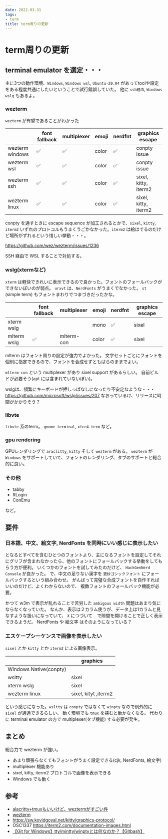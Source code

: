 ```yaml
---
date: 2022-03-31
tags:
- term
title: term周りの更新
---
```


# term周りの更新

## terminal emulator を選定・・・

主に3つの動作環境、`Windows`, `Windows wsl`, `Ubuntu-20.04` があってtoolや設定をある程度共通にしたいということで試行錯誤していた。
他に `ssh経由`, `Windows wslg` もあるよ。

### wezterm 

`wezterm` が有望であることがわかった

|                 | font fallback | multiplexer | emoji | nerdfnt | graphics escape      |
|-----------------|---------------|-------------|-------|---------|----------------------|
| wezterm windows | ✅            | ✅          | color | ✅      | conpty issue         |
| wezterm wsl     | ✅            | ✅          | color | ✅      | conpty issue         |
| wezterm ssh     | ✅            | ✅          | color | ✅      | sixel, kitty, iterm2 |
| wezterm linux   | ✅            | ✅          | color | ✅      | sixel, kitty, iterm2 |

conpty を通すときに escape sequence が加工されるとかで、`sixel`, `kitty`, `iterm2` いずれのプロトコルもうまくうごかなかった。`iterm2` は絵はでるのだけど場所がずれるという惜しい挙動・・・。

https://github.com/wez/wezterm/issues/1236

SSH 経由で WSL することで対処する。

### wslg(xtermなど)

`xterm` は軽快できれいに表示できるので良かった。フォントのフォールバックができないぽいのが弱点。
`urxvt` は、`NerdFonts` がうまくでなかった。
`st` (simple term) もフォントまわりでつまづきだったかな。

|             | font fallback | multiplexer | emoji | nerdfnt | graphics escape |
|-------------|---------------|-------------|-------|---------|-----------------|
| xterm wslg  |               |             | mono  | ✅      | sixel           |
| mlterm wslg | ✅            | mlterm-con  | color | ✅      | sixel           |

mlterm はフォント周りの設定が強力でよかった。
文字セットごとにフォントを個別に指定できるので、フォントを合成せずともばらのままでよい。

`mlterm-con` という multiplexer があり sixel support があるらしい。
自前ビルドが必要そう(apt には含まれていないぽい)。

wslgは、頻繁にキーボードが押しっぱなしになったり不安定なような・・・
https://github.com/microsoft/wslg/issues/207
なおっているけ、リリースに時間がかかりそう？

### libvte

`libvte` 系のterm。
`gnome-terminal`, `xfce4-term` など。

### gpu rendering

GPUレンダリングで `araclitty`, `kitty` そして `wezterm` がある。
`wezterm` が `Windows` をサポートしていて、フォントのレンダリング、タブのサポートと総合的に良い。

### その他

* tabby
* RLogin
* ConEmu

など。

## 要件

### 日本語、中文、絵文字, NerdFonts を同時にいい感じに表示したい

となるとすべてを含むひとつのフォントより、主になるフォントを設定してそれにグリフが含まれなかったら、他のフォントにフォールバックする挙動をしてもらう方が便利。
いくつかのフォントを試してみたのだけど、 `HackGenNerd Console` が良かった。
で、中文の足りない漢字を `更紗ゴシックフォント` にフォールバックするという組み合わせ。
がんばって完璧な合成フォントを自作すればいいのだけど、よくわからないので、 複数フォントのフォールバック機能が必要。

かつて w3m で表示が乱れることで苦労した `ambigous width` 問題はあまり気にならなくなっていた。
なんか、表示は２カラム使うが、データ上は1カラムと見なすような扱いになっていて、
`X` につづいて ` ` で隙間を開けることで正しく表示できるようだ。
NerdFonts や 絵文字 はそのようになっている？

### エスケープシーケンスで画像を表示したい

`sixel` とか `kitty` とか `iterm2` による画像表示。

|                        | graphics            |
|------------------------|---------------------|
| Windows Native(conpty) |                     |
| wsltty                 | sixel               |
| xterm wslg             | sixel               |
| wezterm linux          | sixel, kityt ,iterm2 |

という感じになった。`wsltty` は `conpty` ではなくて `winpty` なので例外的に `sixel` が通過できるらしい。
動く環境でも `tmux` を挟むと動かなくなる。
代わりに terminal emulator の方で multiplexer(タブ機能) する必要が発生。

## まとめ

総合力で wezterm が強い。

* あまり頑張らなくてもフォントがうまく設定できる(cjk, NerdFonts, 絵文字)
* multiplexer 機能あり
* sixel, kitty, iterm2 プロトコルで画像を表示できる
* Windows でも動く
 
## 参考

* [alacritty+tmuxもいいけど、weztermがすごい件](https://zenn.dev/yutakatay/articles/wezterm-intro)
* [wezterm](https://wezfurlong.org/wezterm/)
* https://sw.kovidgoyal.net/kitty/graphics-protocol/
* OSC1337 https://iterm2.com/documentation-images.html
* [【Git for Windows】tty/mintty/winptyとは何なのか？【Gitbash】](https://unrealman.hatenablog.com/entry/tty-mintty-winpty)

